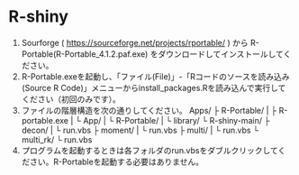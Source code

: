 # R-shiny
1) Sourforge ( https://sourceforge.net/projects/rportable/ ) から R-Portable(R-Portable_4.1.2.paf.exe) をダウンロードしてインストールしてください。
2) R-Portable.exeを起動し、「ファイル(File)」-「Rコードのソースを読み込み(Source R Code)」メニューからinstall_packages.Rを読み込んで実行してください（初回のみです）。
3) ファイルの階層構造を次の通りしてください。
   Apps/
    ├ R-Portable/
    |  ├ R-portable.exe
    |  └ App/
    |     └ R-Portable/
    |        └ library/
    └ R-shiny-main/
       ├ decon/
       |  └ run.vbs
       ├ moment/
       |  └ run.vbs
       ├ multi/
       |  └ run.vbs
       └ multi_rk/
          └ run.vbs
4) プログラムを起動するときは各フォルダのrun.vbsをダブルクリックしてください。R-Portableを起動する必要はありません。
